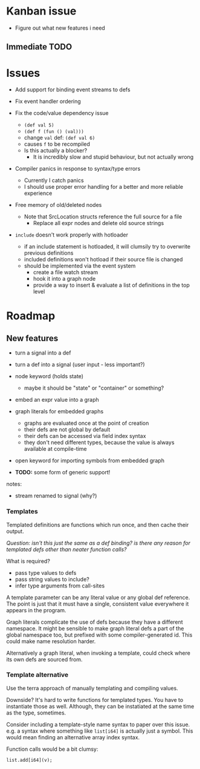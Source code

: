 # Kanban issue

* Figure out what new features i need

## Immediate TODO

# Issues

* Add support for binding event streams to defs

* Fix event handler ordering

* Fix the code/value dependency issue
  * `(def val 5)`
  * `(def f (fun () (val)))`
  * change `val` def: `(def val 6)`
  * causes `f` to be recompiled
  * Is this actually a blocker?
    * It is incredibly slow and stupid behaviour, but not actually wrong

* Compiler panics in response to syntax/type errors
  * Currently I catch panics
  * I should use proper error handling for a better and more reliable experience

* Free memory of old/deleted nodes
  * Note that SrcLocation structs reference the full source for a file
    * Replace all expr nodes and delete old source strings

* `include` doesn't work properly with hotloader
  * if an include statement is hotloaded, it will clumsily try to overwrite previous definitions
  * included definitions won't hotload if their source file is changed
  * should be implemented via the event system
    * create a file watch stream
    * hook it into a graph node
    * provide a way to insert & evaluate a list of definitions in the top level

# Roadmap

## New features

* turn a signal into a def
* turn a def into a signal (user input - less important?)
* node keyword (holds state)
  * maybe it should be "state" or "container" or something?
* embed an expr value into a graph
* graph literals for embedded graphs
  * graphs are evaluated once at the point of creation
  * their defs are not global by default
  * their defs can be accessed via field index syntax
  * they don't need different types, because the value is always available at compile-time
* open keyword for importing symbols from embedded graph

* **TODO:** some form of generic support!

notes:
  * stream renamed to signal (why?)

### Templates

Templated definitions are functions which run once, and then cache their output.

*Question: isn't this just the same as a def binding? is there any reason for templated defs other than neater function calls?*

What is required?
  * pass type values to defs
  * pass string values to include?
  * infer type arguments from call-sites

A template parameter can be any literal value or any global def reference. The point is just that it must have a single, consistent value everywhere it appears in the program.

Graph literals complicate the use of defs because they have a different namespace. It might be sensible to make graph literal defs a part of the global namespace too, but prefixed with some compiler-generated id. This could make name resolution harder.

Alternatively a graph literal, when invoking a template, could check where its own defs are sourced from.

### Template alternative

Use the terra approach of manually templating and compiling values.

Downside? It's hard to write functions for templated types. You have to instantiate those as well. Although, they can be instatiated at the same time as the type, sometimes.

Consider including a template-style name syntax to paper over this issue. e.g. a syntax where something like `list[i64]` is actually just a symbol. This would mean finding an alternative array index syntax.

Function calls would be a bit clumsy:

`list.add[i64](v);`
